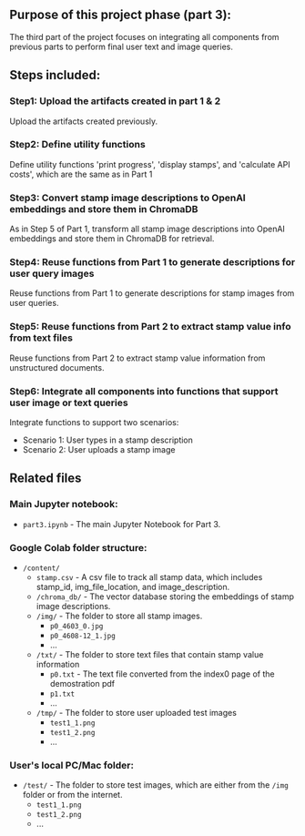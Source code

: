 ## Purpose of this project phase (part 3):
The third part of the project focuses on integrating all components from previous parts to perform final user text and image queries.

## Steps included:

### Step1: Upload the artifacts created in part 1 & 2
Upload the artifacts created previously.

### Step2: Define utility functions
Define utility functions 'print progress', 'display stamps', and 'calculate API costs', which are the same as in Part 1

### Step3: Convert stamp image descriptions to OpenAI embeddings and store them in ChromaDB
As in Step 5 of Part 1, transform all stamp image descriptions into OpenAI embeddings and store them in ChromaDB for retrieval.

### Step4: Reuse functions from Part 1 to generate descriptions for user query images
Reuse functions from Part 1 to generate descriptions for stamp images from user queries.

### Step5: Reuse functions from Part 2 to extract stamp value info from text files
Reuse functions from Part 2 to extract stamp value information from unstructured documents.

### Step6: Integrate all components into functions that support user image or text queries
Integrate functions to support two scenarios:
- Scenario 1: User types in a stamp description
- Scenario 2: User uploads a stamp image

## Related files

### Main Jupyter notebook:
- `part3.ipynb` - The main Jupyter Notebook for Part 3.

### Google Colab folder structure:
- `/content/` 
  - `stamp.csv` - A csv file to track all stamp data, which includes stamp_id, img_file_location, and image_description.
  - `/chroma_db/` - The vector database storing the embeddings of stamp image descriptions.
  - `/img/` - The folder to store all stamp images.
    - `p0_4603_0.jpg`
    - `p0_4608-12_1.jpg`
    - ...
  - `/txt/` - The folder to store text files that contain stamp value information
    - `p0.txt` - The text file converted from the index0 page of the demostration pdf
    - `p1.txt`
    - ...
  - `/tmp/` - The folder to store user uploaded test images
    - `test1_1.png`
    - `test1_2.png`
    - ...

### User's local PC/Mac folder:
  - `/test/` - The folder to store test images, which are either from the `/img` folder or from the internet.
    - `test1_1.png`
    - `test1_2.png`
    - ...